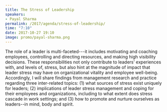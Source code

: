 ```yaml
---
title: The Stress of Leadership
speakers:
- Payal Sharma
permalink: /2017/agenda/stress-of-leadership/
time: "7:10"
date: 2017-10-27 19:10
image: promo/payal-sharma.png
---
```


The role of a leader is multi-faceted---it includes motivating and coaching employees, controlling and directing resources, and making high visibility decisions. These responsibilities not only contribute to leaders’ experiences with, and levels of, stress, but also hint at the magnitude of impact that leader stress may have on organizational vitality and employee well-being. Accordingly, I will share findings from management research and practice regarding three inter-related topics: (1) what sources of stress exist uniquely for leaders; (2) implications of leader stress management and coping for their employees and organizations, including to what extent does stress cascade in work settings; and (3) how to promote and nurture ourselves as leaders--in mind, body and spirit.
